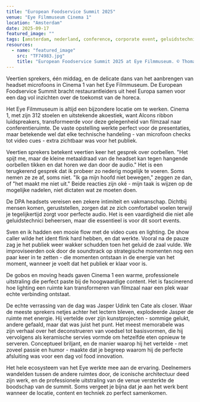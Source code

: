 ```yaml
---
title: "European Foodservice Summit 2025"
venue: "Eye Filmmuseum Cinema 1"
location: "Amsterdam"
date: 2025-09-17
featured_image: ""
tags: [amsterdam, nederland, conference, corporate event, geluidstechniek, eye filmmuseum, foh, microphone technique, video playback, lighting]
resources:
  - name: "featured_image"
    src: "TF74983.jpg"
    title: "European Foodservice Summit 2025 at Eye Filmmuseum. © Thomas Fedra"
---
```


Veertien sprekers, één middag, en de delicate dans van het aanbrengen van headset microfoons in Cinema 1 van het Eye Filmmuseum. De European Foodservice Summit bracht restaurantleiders uit heel Europa samen voor een dag vol inzichten over de toekomst van de horeca.

<!--more-->

Het Eye Filmmuseum is altijd een bijzondere locatie om te werken. Cinema 1, met zijn 312 stoelen en uitstekende akoestiek, want Alcons ribbon luidspreakers, transformeerde voor deze gelegenheid van filmzaal naar conferentieruimte. De vaste opstelling werkte perfect voor de presentaties, maar betekende wel dat elke technische handeling - van microfoon checks tot video cues - extra zichtbaar was voor het publiek.

Veertien sprekers betekent veertien keer het gesprek over oorbellen. "Het spijt me, maar de kleine metaaldraad van de headset kan tegen hangende oorbellen tikken en dat horen we dan door de audio." Het is een terugkerend gesprek dat ik probeer zo nederig mogelijk te voeren. Soms nemen ze ze af, soms niet. "Ik ga mijn hoofd niet bewegen," zeggen ze dan, of "het maakt me niet uit." Beide reacties zijn oké - mijn taak is wijzen op de mogelijke nadelen, niet dictaten wat ze moeten doen.

De DPA headsets vereisen een zekere intimiteit en vakmanschap. Dichtbij mensen komen, geruststellen, zorgen dat ze zich comfortabel voelen terwijl je tegelijkertijd zorgt voor perfecte audio. Het is een vaardigheid die niet alle geluidstechnici beheersen, maar die essentieel is voor dit soort events.

Sven en ik hadden een mooie flow met de video cues en lighting. De show caller wilde het ident flink hard hebben, en dat werkte. Vooral na de pauze zag je het publiek weer wakker schudden toen het geluid de zaal vulde. We improviseerden ook door de soundtrack op strategische momenten nog een paar keer in te zetten - die momenten ontstaan in de energie van het moment, wanneer je voelt dat het publiek er klaar voor is.

De gobos en moving heads gaven Cinema 1 een warme, professionele uitstraling die perfect paste bij de hoogwaardige content. Het is fascinerend hoe lighting een ruimte kan transformeren van filmzaal naar een plek waar echte verbinding ontstaat.

De echte verrassing van de dag was Jasper Udink ten Cate als closer. Waar de meeste sprekers netjes achter het lectern bleven, explodeerde Jasper de ruimte met energie. Hij vertelde over zijn kunstprojecten - sommige gelukt, andere gefaald, maar dat was juist het punt. Het meest memorabele was zijn verhaal over het deconstrueren van voedsel tot basisvormen, die hij vervolgens als keramische servies vormde om hetzelfde eten opnieuw te serveren. Conceptueel briljant, en de manier waarop hij het vertelde - met zoveel passie en humor - maakte dat je begreep waarom hij de perfecte afsluiting was voor een dag vol food innovation.

Het hele ecosysteem van het Eye werkte mee aan de ervaring. Deelnemers wandelden tussen de andere ruimtes door, de iconische architectuur deed zijn werk, en de professionele uitstraling van de venue versterkte de boodschap van de summit. Soms vergeet je bijna dat je aan het werk bent wanneer de locatie, content en techniek zo perfect samenkomen.
